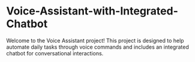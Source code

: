 # Voice-Assistant-with-Integrated-Chatbot
Welcome to the Voice Assistant project! This project is designed to help automate daily tasks through voice commands and includes an integrated chatbot for conversational interactions.
